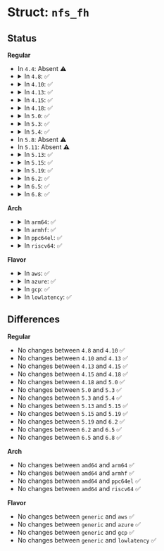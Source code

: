 # Struct: <code>nfs_fh</code>

## Status
<b>Regular</b>
<ul>
<li>
In <code>4.4</code>: Absent ⚠️
</li>
<li>
<details>
<summary>In <code>4.8</code>: ✅</summary>

```c
struct nfs_fh {
    short unsigned int size;
    unsigned char data[128];
};
```
</details>
</li>
<li>
<details>
<summary>In <code>4.10</code>: ✅</summary>

```c
struct nfs_fh {
    short unsigned int size;
    unsigned char data[128];
};
```
</details>
</li>
<li>
<details>
<summary>In <code>4.13</code>: ✅</summary>

```c
struct nfs_fh {
    short unsigned int size;
    unsigned char data[128];
};
```
</details>
</li>
<li>
<details>
<summary>In <code>4.15</code>: ✅</summary>

```c
struct nfs_fh {
    short unsigned int size;
    unsigned char data[128];
};
```
</details>
</li>
<li>
<details>
<summary>In <code>4.18</code>: ✅</summary>

```c
struct nfs_fh {
    short unsigned int size;
    unsigned char data[128];
};
```
</details>
</li>
<li>
<details>
<summary>In <code>5.0</code>: ✅</summary>

```c
struct nfs_fh {
    short unsigned int size;
    unsigned char data[128];
};
```
</details>
</li>
<li>
<details>
<summary>In <code>5.3</code>: ✅</summary>

```c
struct nfs_fh {
    short unsigned int size;
    unsigned char data[128];
};
```
</details>
</li>
<li>
<details>
<summary>In <code>5.4</code>: ✅</summary>

```c
struct nfs_fh {
    short unsigned int size;
    unsigned char data[128];
};
```
</details>
</li>
<li>
In <code>5.8</code>: Absent ⚠️
</li>
<li>
In <code>5.11</code>: Absent ⚠️
</li>
<li>
<details>
<summary>In <code>5.13</code>: ✅</summary>

```c
struct nfs_fh {
    short unsigned int size;
    unsigned char data[128];
};
```
</details>
</li>
<li>
<details>
<summary>In <code>5.15</code>: ✅</summary>

```c
struct nfs_fh {
    short unsigned int size;
    unsigned char data[128];
};
```
</details>
</li>
<li>
<details>
<summary>In <code>5.19</code>: ✅</summary>

```c
struct nfs_fh {
    short unsigned int size;
    unsigned char data[128];
};
```
</details>
</li>
<li>
<details>
<summary>In <code>6.2</code>: ✅</summary>

```c
struct nfs_fh {
    short unsigned int size;
    unsigned char data[128];
};
```
</details>
</li>
<li>
<details>
<summary>In <code>6.5</code>: ✅</summary>

```c
struct nfs_fh {
    short unsigned int size;
    unsigned char data[128];
};
```
</details>
</li>
<li>
<details>
<summary>In <code>6.8</code>: ✅</summary>

```c
struct nfs_fh {
    short unsigned int size;
    unsigned char data[128];
};
```
</details>
</li>
</ul>
<b>Arch</b>
<ul>
<li>
<details>
<summary>In <code>arm64</code>: ✅</summary>

```c
struct nfs_fh {
    short unsigned int size;
    unsigned char data[128];
};
```
</details>
</li>
<li>
<details>
<summary>In <code>armhf</code>: ✅</summary>

```c
struct nfs_fh {
    short unsigned int size;
    unsigned char data[128];
};
```
</details>
</li>
<li>
<details>
<summary>In <code>ppc64el</code>: ✅</summary>

```c
struct nfs_fh {
    short unsigned int size;
    unsigned char data[128];
};
```
</details>
</li>
<li>
<details>
<summary>In <code>riscv64</code>: ✅</summary>

```c
struct nfs_fh {
    short unsigned int size;
    unsigned char data[128];
};
```
</details>
</li>
</ul>
<b>Flavor</b>
<ul>
<li>
<details>
<summary>In <code>aws</code>: ✅</summary>

```c
struct nfs_fh {
    short unsigned int size;
    unsigned char data[128];
};
```
</details>
</li>
<li>
<details>
<summary>In <code>azure</code>: ✅</summary>

```c
struct nfs_fh {
    short unsigned int size;
    unsigned char data[128];
};
```
</details>
</li>
<li>
<details>
<summary>In <code>gcp</code>: ✅</summary>

```c
struct nfs_fh {
    short unsigned int size;
    unsigned char data[128];
};
```
</details>
</li>
<li>
<details>
<summary>In <code>lowlatency</code>: ✅</summary>

```c
struct nfs_fh {
    short unsigned int size;
    unsigned char data[128];
};
```
</details>
</li>
</ul>

## Differences
<b>Regular</b>
<ul>
<li>
No changes between <code>4.8</code> and <code>4.10</code> ✅
</li>
<li>
No changes between <code>4.10</code> and <code>4.13</code> ✅
</li>
<li>
No changes between <code>4.13</code> and <code>4.15</code> ✅
</li>
<li>
No changes between <code>4.15</code> and <code>4.18</code> ✅
</li>
<li>
No changes between <code>4.18</code> and <code>5.0</code> ✅
</li>
<li>
No changes between <code>5.0</code> and <code>5.3</code> ✅
</li>
<li>
No changes between <code>5.3</code> and <code>5.4</code> ✅
</li>
<li>
No changes between <code>5.13</code> and <code>5.15</code> ✅
</li>
<li>
No changes between <code>5.15</code> and <code>5.19</code> ✅
</li>
<li>
No changes between <code>5.19</code> and <code>6.2</code> ✅
</li>
<li>
No changes between <code>6.2</code> and <code>6.5</code> ✅
</li>
<li>
No changes between <code>6.5</code> and <code>6.8</code> ✅
</li>
</ul>
<b>Arch</b>
<ul>
<li>
No changes between <code>amd64</code> and <code>arm64</code> ✅
</li>
<li>
No changes between <code>amd64</code> and <code>armhf</code> ✅
</li>
<li>
No changes between <code>amd64</code> and <code>ppc64el</code> ✅
</li>
<li>
No changes between <code>amd64</code> and <code>riscv64</code> ✅
</li>
</ul>
<b>Flavor</b>
<ul>
<li>
No changes between <code>generic</code> and <code>aws</code> ✅
</li>
<li>
No changes between <code>generic</code> and <code>azure</code> ✅
</li>
<li>
No changes between <code>generic</code> and <code>gcp</code> ✅
</li>
<li>
No changes between <code>generic</code> and <code>lowlatency</code> ✅
</li>
</ul>
